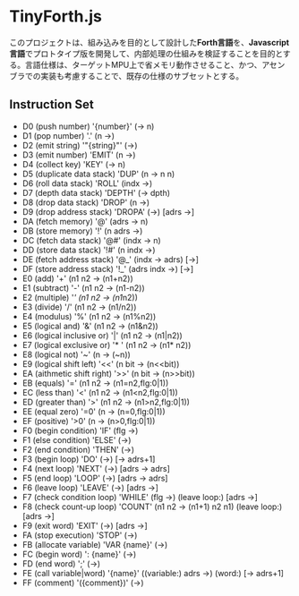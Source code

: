 # TinyForth.js

このプロジェクトは、組み込みを目的として設計した**Forth言語**を、**Javascript言語**でプロトタイプ版を開発して、内部処理の仕組みを検証することを目的とする。言語仕様は、ターゲットMPU上で省メモリ動作させること、かつ、アセンブラでの実装も考慮することで、既存の仕様のサブセットとする。

## Instruction Set

* D0 (push number)  '{number}' (→ n)
* D1 (pop number) '.' (n →)
* D2 (emit string) '"{string}"' (→)
* D3 (emit number) 'EMIT' (n →)
* D4 (collect key) 'KEY' (→ n)
* D5 (duplicate data stack) 'DUP' (n → n n)
* D6 (roll data stack) 'ROLL' (indx →)
* D7 (depth data stack) 'DEPTH' (→ dpth)
* D8 (drop data stack) 'DROP' (n →)
* D9 (drop address stack) 'DROPA' (→) [adrs →]
* DA (fetch memory) '@' (adrs → n)
* DB (store memory) '!' (n adrs →)
* DC (fetch data stack) '@#' (indx → n)
* DD (store data stack) '!#' (n indx →)
* DE (fetch address stack) '@_' (indx → adrs) [→]
* DF (store address stack) '!_' (adrs indx →) [→]
* E0 (add) '+' (n1 n2 → (n1+n2))
* E1 (subtract) '-' (n1 n2 → (n1-n2))
* E2 (multiple) '*' (n1 n2 → (n1*n2))
* E3 (divide) '/' (n1 n2 → (n1/n2))
* E4 (modulus) '%' (n1 n2 → (n1%n2))
* E5 (logical and) '&' (n1 n2 → (n1&n2))
* E6 (logical inclusive or) '|' (n1 n2 → (n1|n2))
* E7 (logical exclusive or) '* ' (n1 n2 → (n1* n2))
* E8 (logical not) '~' (n → (~n))
* E9 (logical shift left) '<<' (n bit → (n<<bit))
* EA (aithmetic shift right) '>>' (n bit → (n>>bit))
* EB (equals) '=' (n1 n2 → (n1=n2,flg:0|1))
* EC (less than) '<' (n1 n2 → (n1<n2,flg:0|1))
* ED (greater than) '>' (n1 n2 → (n1>n2,flg:0|1))
* EE (equal zero) '=0' (n → (n=0,flg:0|1))
* EF (positive) '>0' (n → (n>0,flg:0|1))
* F0 (begin condition) 'IF' (flg →)
* F1 (else condition) 'ELSE' (→)
* F2 (end condition) 'THEN' (→)
* F3 (begin loop) 'DO' (→) [→ adrs+1]
* F4 (next loop) 'NEXT' (→) [adrs → adrs]
* F5 (end loop) 'LOOP' (→) [adrs → adrs]
* F6 (leave loop) 'LEAVE' (→) [adrs →]
* F7 (check condition loop) 'WHILE' (flg →) (leave loop:) [adrs →]
* F8 (check count-up loop) 'COUNT' (n1 n2 → (n1+1) n2 n1) (leave loop:) [adrs →]
* F9 (exit word) 'EXIT' (→) [adrs →]
* FA (stop execution) 'STOP' (→)
* FB (allocate variable) 'VAR {name}' (→)
* FC (begin word) ': {name}' (→)
* FD (end word) ';' (→)
* FE (call variable|word) '{name}' ((variable:) adrs →) (word:) [→ adrs+1]
* FF (comment) '({comment})' (→)
